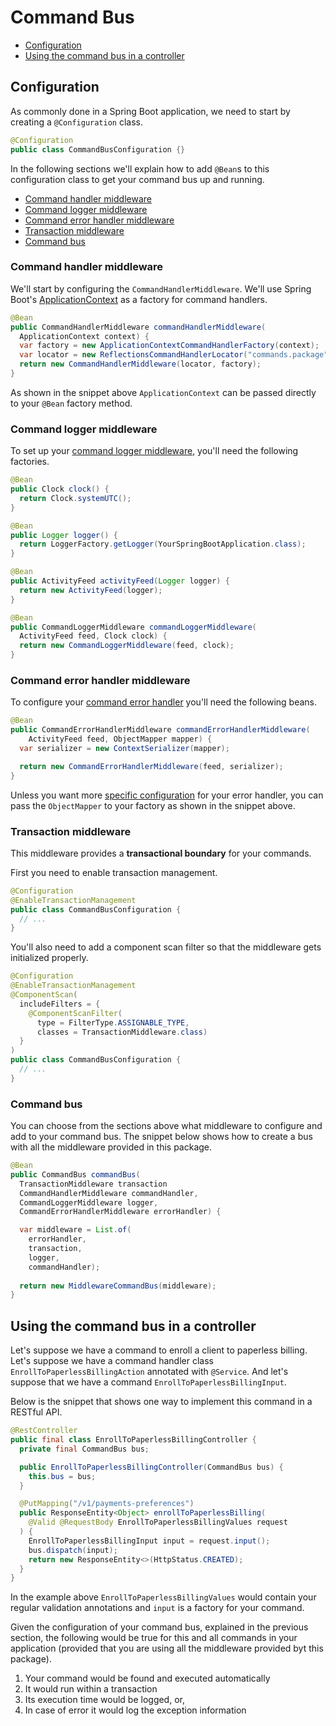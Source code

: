 # Command Bus

- [Configuration](#configuration)
- [Using the command bus in a controller](#using-the-command-bus-in-a-controller)

## Configuration

As commonly done in a Spring Boot application, we need to start by creating a `@Configuration` class.

```java
@Configuration
public class CommandBusConfiguration {}
```

In the following sections we'll explain how to add `@Bean`s to this configuration class to get your command bus up and running.

- [Command handler middleware](#command-handler-middleware)
- [Command logger middleware](#command-logger-middleware)
- [Command error handler middleware](#command-error-handler-middleware)
- [Transaction middleware](#transaction-middleware)
- [Command bus](#command-bus)

### Command handler middleware

We'll start by configuring the `CommandHandlerMiddleware`.
We'll use Spring Boot's [ApplicationContext](https://docs.spring.io/spring-framework/docs/2.5.x/reference/beans.html#context-introduction) as a factory for command handlers.

```java
@Bean
public CommandHandlerMiddleware commandHandlerMiddleware(
  ApplicationContext context) {
  var factory = new ApplicationContextCommandHandlerFactory(context);
  var locator = new ReflectionsCommandHandlerLocator("commands.package");
  return new CommandHandlerMiddleware(locator, factory);
}
```

As shown in the snippet above `ApplicationContext` can be passed directly to your `@Bean` factory method.

### Command logger middleware

To set up your [command logger middleware](https://github.com/MontealegreLuis/service-buses-middleware/blob/main/docs/command-bus/logging.md), you'll need the following factories.

```java
@Bean 
public Clock clock() {
  return Clock.systemUTC();
}

@Bean
public Logger logger() {
  return LoggerFactory.getLogger(YourSpringBootApplication.class);
}

@Bean
public ActivityFeed activityFeed(Logger logger) {
  return new ActivityFeed(logger);
}

@Bean
public CommandLoggerMiddleware commandLoggerMiddleware(
  ActivityFeed feed, Clock clock) {
  return new CommandLoggerMiddleware(feed, clock);
}
```

### Command error handler middleware

To configure your [command error handler](https://github.com/MontealegreLuis/service-buses-middleware/blob/main/docs/command-bus/error-handler.md) you'll need the following beans.

```java
@Bean
public CommandErrorHandlerMiddleware commandErrorHandlerMiddleware(
    ActivityFeed feed, ObjectMapper mapper) {
  var serializer = new ContextSerializer(mapper);

  return new CommandErrorHandlerMiddleware(feed, serializer);
}
```

Unless you want more [specific configuration](https://github.com/MontealegreLuis/activity-feed#masking-sensitive-information) for your error handler, you can pass the `ObjectMapper` to your factory as shown in the snippet above.

### Transaction middleware

This middleware provides a **transactional boundary** for your commands.

First you need to enable transaction management.

```java
@Configuration
@EnableTransactionManagement
public class CommandBusConfiguration {
  // ...
}
```

You'll also need to add a component scan filter so that the middleware gets initialized properly.

```java
@Configuration
@EnableTransactionManagement
@ComponentScan(
  includeFilters = {
    @ComponentScanFilter(
      type = FilterType.ASSIGNABLE_TYPE,
      classes = TransactionMiddleware.class)
  }
)
public class CommandBusConfiguration {
  // ...
}
```

### Command bus

You can choose from the sections above what middleware to configure and add to your command bus.
The snippet below shows how to create a bus with all the middleware provided in this package.

```java
@Bean
public CommandBus commandBus(
  TransactionMiddleware transaction
  CommandHandlerMiddleware commandHandler,
  CommandLoggerMiddleware logger,
  CommandErrorHandlerMiddleware errorHandler) {

  var middleware = List.of(
    errorHandler,
    transaction,
    logger, 
    commandHandler);
  
  return new MiddlewareCommandBus(middleware);
}
```

## Using the command bus in a controller

Let's suppose we have a command to enroll a client to paperless billing.
Let's suppose we have a command handler class `EnrollToPaperlessBillingAction` annotated with `@Service`.
And let's suppose that we have a command `EnrollToPaperlessBillingInput`.

Below is the snippet that shows one way to implement this command in a RESTful API.

```java
@RestController
public final class EnrollToPaperlessBillingController {
  private final CommandBus bus;

  public EnrollToPaperlessBillingController(CommandBus bus) {
    this.bus = bus;
  }

  @PutMapping("/v1/payments-preferences")
  public ResponseEntity<Object> enrollToPaperlessBilling(
    @Valid @RequestBody EnrollToPaperlessBillingValues request
  ) {
    EnrollToPaperlessBillingInput input = request.input();
    bus.dispatch(input);
    return new ResponseEntity<>(HttpStatus.CREATED);
  }
}
```

In the example above `EnrollToPaperlessBillingValues` would contain your regular validation annotations and `input` is a factory for your command.

Given the configuration of your command bus, explained in the previous section, the following would be true for this and all commands in your application (provided that you are using all the middleware provided byt this package).

1. Your command would be found and executed automatically
2. It would run within a transaction
3. Its execution time would be logged, or,
4. In case of error it would log the exception information
